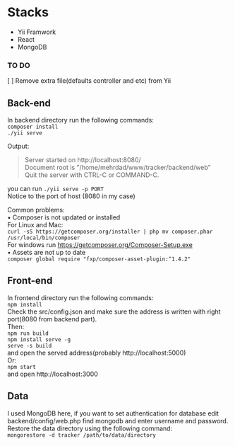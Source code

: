 # Stacks #
* Yii Framwork
* React
* MongoDB
### TO DO ###
[ ] Remove extra file(defaults controller and etc) from Yii
## Back-end ##  
In backend directory run the following commands:  
`composer install`  
`./yii serve`    

Output:  
> Server started on http://localhost:8080/  
> Document root is "/home/mehrdad/www/tracker/backend/web"  
> Quit the server with CTRL-C or COMMAND-C.    

you can run `./yii serve -p PORT`  
Notice to the port of host (8080 in my case)    

Common problems:  
    • Composer is not updated or installed  
      For Linux and Mac:  
        `curl -sS https://getcomposer.org/installer | php mv composer.phar /usr/local/bin/composer`  
      For windows run https://getcomposer.org/Composer-Setup.exe  
    • Assets are not up to date  
      `composer global require "fxp/composer-asset-plugin:^1.4.2"`  
## Front-end ##
In frontend directory run the following commands:  
`npm install`  
Check the src/config.json and make sure the address is written with right port(8080 from backend part).  
Then:  
`npm run build`  
`npm install serve -g`  
`serve -s build`  
and open the served address(probably http://localhost:5000)  
Or:  
`npm start`  
and open http://localhost:3000  
## Data ##
I used MongoDB here, if you want to set authentication for database edit backend/config/web.php find mongodb and enter username and password.
Restore the data directory using the following command:  
`mongorestore -d tracker /path/to/data/directory`  
